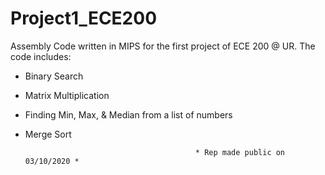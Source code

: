 # Project1_ECE200
Assembly Code written in MIPS for the first project of ECE 200 @ UR.
The code includes:
- Binary Search
- Matrix Multiplication
- Finding Min, Max, & Median from a list of numbers
- Merge Sort

                                            * Rep made public on 03/10/2020 *
